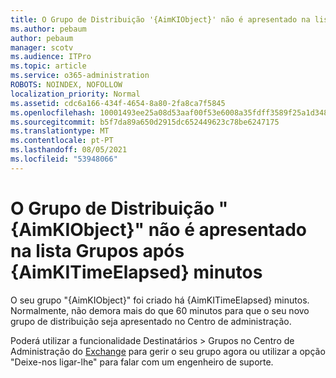 ```yaml
---
title: O Grupo de Distribuição '{AimKIObject}' não é apresentado na lista Grupos após {AimKITimeElapsed} minutos
ms.author: pebaum
author: pebaum
manager: scotv
ms.audience: ITPro
ms.topic: article
ms.service: o365-administration
ROBOTS: NOINDEX, NOFOLLOW
localization_priority: Normal
ms.assetid: cdc6a166-434f-4654-8a80-2fa8ca7f5845
ms.openlocfilehash: 10001493ee25a08d53aaf00f53e6008a35fdff3589f25a1d348547de08a6fd3a
ms.sourcegitcommit: b5f7da89a650d2915dc652449623c78be6247175
ms.translationtype: MT
ms.contentlocale: pt-PT
ms.lasthandoff: 08/05/2021
ms.locfileid: "53948066"
---
```

# <a name="distribution-group-aimkiobject-not-showing-in-groups-list-after-aimkitimeelapsed-minutes"></a>O Grupo de Distribuição "{AimKIObject}" não é apresentado na lista Grupos após {AimKITimeElapsed} minutos

O seu grupo "{AimKIObject}" foi criado há {AimKITimeElapsed} minutos. Normalmente, não demora mais do que 60 minutos para que o seu novo grupo de distribuição seja apresentado no Centro de administração.
  
Poderá utilizar a funcionalidade Destinatários > Grupos no Centro de Administração do [Exchange](https://outlook.office365.com/ecp/?rfr=Admin_o365&amp;exsvurl=1&amp;mkt=en-US.aspx) para gerir o seu grupo agora ou utilizar a opção "Deixe-nos ligar-lhe" para falar com um engenheiro de suporte. 
  